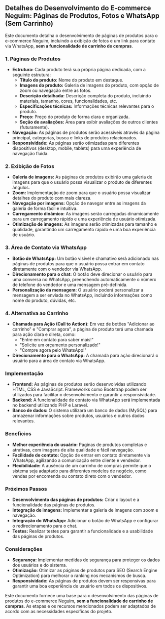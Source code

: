 ## Detalhes do Desenvolvimento do E-commerce Neguim: Páginas de Produtos, Fotos e WhatsApp (Sem Carrinho)

Este documento detalha o desenvolvimento de páginas de produtos para o e-commerce Neguim, incluindo a exibição de fotos e um link para contato via WhatsApp, **sem a funcionalidade de carrinho de compras**. 

### 1. Páginas de Produtos

* **Estrutura:** Cada produto terá sua própria página dedicada, com a seguinte estrutura:
    * **Título do produto:** Nome do produto em destaque.
    * **Imagens do produto:** Galeria de imagens do produto, com opção de zoom ou navegação entre as fotos.
    * **Descrição detalhada:** Descrição completa do produto, incluindo materiais, tamanho, cores, funcionalidades, etc.
    * **Especificações técnicas:** Informações técnicas relevantes para o produto.
    * **Preço:** Preço do produto de forma clara e organizada.
    * **Seção de avaliações:** Área para exibir avaliações de outros clientes (futuramente).
* **Navegação:** As páginas de produtos serão acessíveis através da página principal, categorias, busca e links de produtos relacionados.
* **Responsividade:** As páginas serão otimizadas para diferentes dispositivos (desktop, mobile, tablets) para uma experiência de navegação fluida.

### 2. Exibição de Fotos

* **Galeria de imagens:** As páginas de produtos exibirão uma galeria de imagens para que o usuário possa visualizar o produto de diferentes ângulos.
* **Zoom:** Implementação de zoom para que o usuário possa visualizar detalhes do produto com mais clareza.
* **Navegação por imagens:** Opção de navegar entre as imagens da galeria de forma fácil e intuitiva.
* **Carregamento dinâmico:** As imagens serão carregadas dinamicamente para um carregamento rápido e uma experiência de usuário otimizada.
* **Otimização de imagens:** As imagens serão otimizadas para tamanho e qualidade, garantindo um carregamento rápido e uma boa experiência de usuário.

### 3. Área de Contato via WhatsApp

* **Botão de WhatsApp:** Um botão visível e chamativo será adicionado nas páginas de produtos para que o usuário possa entrar em contato diretamente com o vendedor via WhatsApp.
* **Direcionamento para o chat:** O botão deve direcionar o usuário para uma conversa no WhatsApp, preenchendo automaticamente o número de telefone do vendedor e uma mensagem pré-definida.
* **Personalização da mensagem:** O usuário poderá personalizar a mensagem a ser enviada no WhatsApp, incluindo informações como nome do produto, dúvidas, etc.

### 4. Alternativa ao Carrinho

* **Chamada para Ação (Call to Action):** Em vez de botões "Adicionar ao carrinho" e "Comprar agora", a página de produto terá uma chamada para ação clara e direta, como:
    * "Entre em contato para saber mais!"
    * "Solicite um orçamento personalizado!"
    * "Compre agora pelo WhatsApp!"
* **Direcionamento para o WhatsApp:** A chamada para ação direcionará o usuário para a área de contato via WhatsApp.

### Implementação

* **Frontend:** As páginas de produtos serão desenvolvidas utilizando HTML, CSS e JavaScript. Frameworks como Bootstrap podem ser utilizados para facilitar o desenvolvimento e garantir a responsividade.
* **Backend:** A funcionalidade de contato via WhatsApp será implementada no backend utilizando PHP e Laravel. 
* **Banco de dados:** O sistema utilizará um banco de dados (MySQL) para armazenar informações sobre produtos, usuários e outros dados relevantes.

### Benefícios

* **Melhor experiência do usuário:** Páginas de produtos completas e atrativas, com imagens de alta qualidade e fácil navegação.
* **Facilidade de contato:** Opção de entrar em contato diretamente via WhatsApp, agilizando a comunicação entre cliente e vendedor.
* **Flexibilidade:** A ausência de um carrinho de compras permite que o sistema seja adaptado para diferentes modelos de negócio, como vendas por encomenda ou contato direto com o vendedor.

### Próximos Passos

* **Desenvolvimento das páginas de produtos:** Criar o layout e a funcionalidade das páginas de produtos.
* **Integração de imagens:** Implementar a galeria de imagens com zoom e navegação.
* **Integração do WhatsApp:** Adicionar o botão de WhatsApp e configurar o redirecionamento para o chat.
* **Testes:** Realizar testes para garantir a funcionalidade e a usabilidade das páginas de produtos.

### Considerações

* **Segurança:** Implementar medidas de segurança para proteger os dados dos usuários e do sistema.
* **Otimização:** Otimizar as páginas de produtos para SEO (Search Engine Optimization) para melhorar o ranking nos mecanismos de busca.
* **Responsividade:** As páginas de produtos devem ser responsivas para garantir uma boa experiência de usuário em todos os dispositivos.

Este documento fornece uma base para o desenvolvimento das páginas de produtos do e-commerce Neguim, **sem a funcionalidade de carrinho de compras**. As etapas e os recursos mencionados podem ser adaptados de acordo com as necessidades específicas do projeto.


